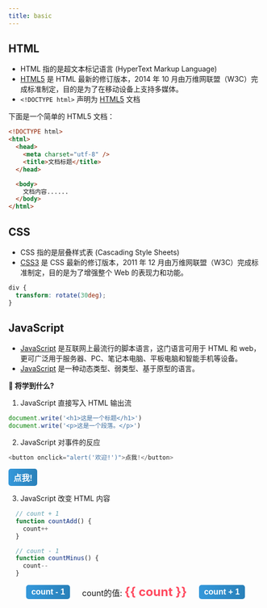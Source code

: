 ```yaml
---
title: basic
---
```


## HTML

- HTML 指的是超文本标记语言 (HyperText Markup Language)
- [HTML5](/basic/html) 是 HTML 最新的修订版本，2014 年 10 月由万维网联盟（W3C）完成标准制定，目的是为了在移动设备上支持多媒体。
- `<!DOCTYPE html>` 声明为 [HTML5](/basic/html) 文档

下面是一个简单的 HTML5 文档：

```html
<!DOCTYPE html>
<html>
  <head>
    <meta charset="utf-8" />
    <title>文档标题</title>
  </head>

  <body>
    文档内容......
  </body>
</html>
```

## CSS

- CSS 指的是层叠样式表 (Cascading Style Sheets)
- [CSS3](/basic/css) 是 CSS 最新的修订版本，2011 年 12 月由万维网联盟（W3C）完成标准制定，目的是为了增强整个 Web 的表现力和功能。

```css
div {
  transform: rotate(30deg);
}
```

## JavaScript

- [JavaScript](/basic/javascript) 是互联网上最流行的脚本语言，这门语言可用于 HTML 和 web，更可广泛用于服务器、PC、笔记本电脑、平板电脑和智能手机等设备。
- [JavaScript](/basic/javascript) 是一种动态类型、弱类型、基于原型的语言。

**🫵 将学到什么?**

  1. JavaScript 直接写入 HTML 输出流
```javascript
document.write('<h1>这是一个标题</h1>')
document.write('<p>这是一个段落。</p>')
```

  2. JavaScript 对事件的反应
```javascript
<button onclick="alert('欢迎!')">点我!</button>
```
<button class="btn" onclick="alert('欢迎!')">点我!</button>

  3. JavaScript 改变 HTML 内容
```javascript
  // count + 1
  function countAdd() {
    count++
  }

  // count - 1
  function countMinus() {
    count--
  }
```
<div class="counter">
  <button class="btn" @click="count--">count - 1</button> 
  <div class="count">count的值:  <span class="count-value">{{ count }}</span></div> 
  <button class="btn" @click="count++">count + 1</button>
</div>

<script setup>
  import { ref } from 'vue'
  const count = ref(0)

  // count + 1
  function countAdd() {
    count++
  }

  // count - 1
  function countMinus() {
    count--
  }
</script>

<style>
  .counter {
    display: flex;
    justify-content: center;
    align-items: center;
  }

  .count {
    font-size: 16px;
    margin: 0 24px;
  }

  .count-value {
    color: #ff495e;
    font-size: 24px;
    font-weight: bold;
  }

  .btn {
    display: inline-block;
    padding: 5px 10px;
    font-size: 16px;
    font-weight: bold;
    color: #ffffff;
    background-image: linear-gradient(to right, #3498db, #2980b9); /* 渐变背景 */
    border: none;
    border-radius: 5px;
    cursor: pointer;
    transition: background-image 0.3s, box-shadow 0.3s;
  }

  .btn:hover {
    background-image: linear-gradient(to right, #2980b9, #3498db); /* 反转渐变方向 */
    box-shadow: 0 2px 5px rgba(0,0,0,0.3);
  }

  .btn:active {
    background-image: linear-gradient(to right, #2c3e50, #34495e); /* 更深的色调 */
    transform: translateY(1px);
    box-shadow: 0 1px 2px rgba(0,0,0,0.2);
  }
</style>
